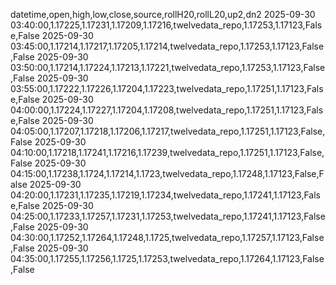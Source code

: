 datetime,open,high,low,close,source,rollH20,rollL20,up2,dn2
2025-09-30 03:40:00,1.17225,1.17231,1.17209,1.17216,twelvedata_repo,1.17253,1.17123,False,False
2025-09-30 03:45:00,1.17214,1.17217,1.17205,1.17214,twelvedata_repo,1.17253,1.17123,False,False
2025-09-30 03:50:00,1.17214,1.17224,1.17213,1.17221,twelvedata_repo,1.17253,1.17123,False,False
2025-09-30 03:55:00,1.17222,1.17226,1.17204,1.17223,twelvedata_repo,1.17251,1.17123,False,False
2025-09-30 04:00:00,1.17224,1.17227,1.17204,1.17208,twelvedata_repo,1.17251,1.17123,False,False
2025-09-30 04:05:00,1.17207,1.17218,1.17206,1.17217,twelvedata_repo,1.17251,1.17123,False,False
2025-09-30 04:10:00,1.17218,1.17241,1.17216,1.17239,twelvedata_repo,1.17251,1.17123,False,False
2025-09-30 04:15:00,1.17238,1.1724,1.17214,1.1723,twelvedata_repo,1.17248,1.17123,False,False
2025-09-30 04:20:00,1.17231,1.17235,1.17219,1.17234,twelvedata_repo,1.17241,1.17123,False,False
2025-09-30 04:25:00,1.17233,1.17257,1.17231,1.17253,twelvedata_repo,1.17241,1.17123,False,False
2025-09-30 04:30:00,1.17252,1.17264,1.17248,1.1725,twelvedata_repo,1.17257,1.17123,False,False
2025-09-30 04:35:00,1.17255,1.17256,1.1725,1.17253,twelvedata_repo,1.17264,1.17123,False,False
